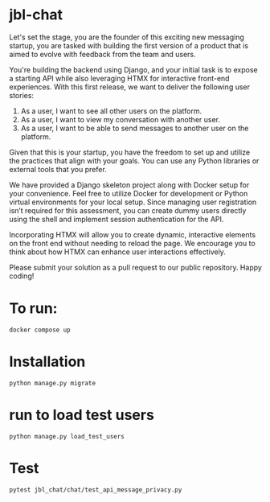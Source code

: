 # jbl-chat

Let's set the stage, you are the founder of this exciting new messaging startup, you are tasked with building the first version of a product that is aimed to evolve with feedback from the team and users.

You're building the backend using Django, and your initial task is to expose a starting API while also leveraging HTMX for interactive front-end experiences. With this first release, we want to deliver the following user stories:

1. As a user, I want to see all other users on the platform.
2. As a user, I want to view my conversation with another user.
3. As a user, I want to be able to send messages to another user on the platform.

Given that this is your startup, you have the freedom to set up and utilize the practices that align with your goals. You can use any Python libraries or external tools that you prefer.

We have provided a Django skeleton project along with Docker setup for your convenience. Feel free to utilize Docker for development or Python virtual environments for your local setup. Since managing user registration isn’t required for this assessment, you can create dummy users directly using the shell and implement session authentication for the API.

Incorporating HTMX will allow you to create dynamic, interactive elements on the front end without needing to reload the page. We encourage you to think about how HTMX can enhance user interactions effectively.

Please submit your solution as a pull request to our public repository. Happy coding!

# To run:

`docker compose up`

# Installation

`python manage.py migrate`

# run to load test users

`python manage.py load_test_users`

# Test

`pytest jbl_chat/chat/test_api_message_privacy.py`